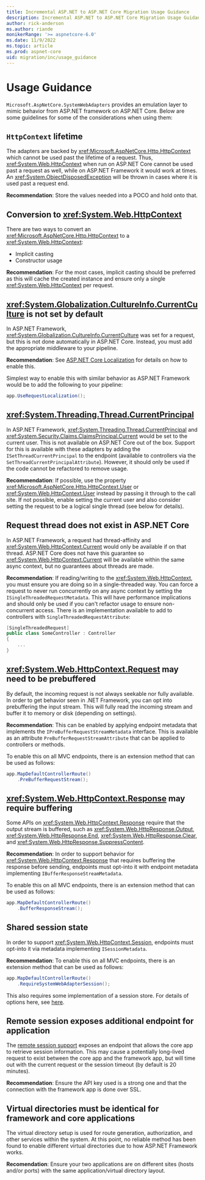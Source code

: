 ```yaml
---
title: Incremental ASP.NET to ASP.NET Core Migration Usage Guidance
description: Incremental ASP.NET to ASP.NET Core Migration Usage Guidance
author: rick-anderson
ms.author: riande
monikerRange: '>= aspnetcore-6.0'
ms.date: 11/9/2022
ms.topic: article
ms.prod: aspnet-core
uid: migration/inc/usage_guidance
---
```


# Usage Guidance

`Microsoft.AspNetCore.SystemWebAdapters` provides an emulation layer to mimic behavior from ASP.NET framework on ASP.NET Core. Below are some guidelines for some of the considerations when using them:

## `HttpContext` lifetime

The adapters are backed by <xref:Microsoft.AspNetCore.Http.HttpContext> which cannot be used past the lifetime of a request. Thus, <xref:System.Web.HttpContext> when run on ASP.NET Core cannot be used past a request as well, while on ASP.NET Framework it would work at times. An <xref:System.ObjectDisposedException> will be thrown in cases where it is used past a request end.

**Recommendation**: Store the values needed into a POCO and hold onto that.

## Conversion to <xref:System.Web.HttpContext>

There are two ways to convert an <xref:Microsoft.AspNetCore.Http.HttpContext> to a <xref:System.Web.HttpContext>:

- Implicit casting
- Constructor usage

**Recommendation**: For the most cases, implicit casting should be preferred as this will cache the created instance and ensure only a single <xref:System.Web.HttpContext> per request.

## <xref:System.Globalization.CultureInfo.CurrentCulture> is not set by default

In ASP.NET Framework, <xref:System.Globalization.CultureInfo.CurrentCulture> was set for a request, but this is not done automatically in ASP.NET Core. Instead, you must add the appropriate middleware to your pipeline.

**Recommendation**: See [ASP.NET Core Localization](/aspnet/core/fundamentals/localization#localization-middleware) for details on how to enable this.

Simplest way to enable this with similar behavior as ASP.NET Framework would be to add the following to your pipeline:

```csharp
app.UseRequestLocalization();
```

## <xref:System.Threading.Thread.CurrentPrincipal>

In ASP.NET Framework, <xref:System.Threading.Thread.CurrentPrincipal> and <xref:System.Security.Claims.ClaimsPrincipal.Current> would be set to the current user. This is not available on ASP.NET Core out of the box. Support for this is available with these adapters by adding the `ISetThreadCurrentPrincipal` to the endpoint (available to controllers via the `SetThreadCurrentPrincipalAttribute`). However, it should only be used if the code cannot be refactored to remove usage.

**Recommendation**: If possible, use the property <xref:Microsoft.AspNetCore.Http.HttpContext.User> or <xref:System.Web.HttpContext.User> instead by passing it through to the call site. If not possible, enable setting the current user and also consider setting the request to be a logical single thread (see below for details).

## Request thread does not exist in ASP.NET Core

In ASP.NET Framework, a request had thread-affinity and <xref:System.Web.HttpContext.Current> would only be available if on that thread. ASP.NET Core does not have this guarantee so <xref:System.Web.HttpContext.Current> will be available within the same async context, but no guarantees about threads are made.

**Recommendation**: If reading/writing to the <xref:System.Web.HttpContext>, you must ensure you are doing so in a single-threaded way. You can force a request to never run concurrently on any async context by setting the `ISingleThreadedRequestMetadata`. This will have performance implications and should only be used if you can't refactor usage to ensure non-concurrent access. There is an implementation available to add to controllers with `SingleThreadedRequestAttribute`:

```csharp
[SingleThreadedRequest]
public class SomeController : Controller
{
    ...
} 
```

## <xref:System.Web.HttpContext.Request> may need to be prebuffered

By default, the incoming request is not always seekable nor fully available. In order to get behavior seen in .NET Framework, you can opt into prebuffering the input stream. This will fully read the incoming stream and buffer it to memory or disk (depending on settings). 

**Recommendation**: This can be enabled by applying endpoint metadata that implements the `IPreBufferRequestStreamMetadata` interface. This is available as an attribute `PreBufferRequestStreamAttribute` that can be applied to controllers or methods.

To enable this on all MVC endpoints, there is an extension method that can be used as follows:

```cs
app.MapDefaultControllerRoute()
    .PreBufferRequestStream();
```

## <xref:System.Web.HttpContext.Response> may require buffering

Some APIs on <xref:System.Web.HttpContext.Response> require that the output stream is buffered, such as <xref:System.Web.HttpResponse.Output>, <xref:System.Web.HttpResponse.End>, <xref:System.Web.HttpResponse.Clear>, and <xref:System.Web.HttpResponse.SuppressContent>.

**Recommendation**: In order to support behavior for <xref:System.Web.HttpContext.Response> that requires buffering the response before sending, endpoints must opt-into it with endpoint metadata implementing `IBufferResponseStreamMetadata`.

To enable this on all MVC endpoints, there is an extension method that can be used as follows:

```cs
app.MapDefaultControllerRoute()
    .BufferResponseStream();
```

## Shared session state

In order to support <xref:System.Web.HttpContext.Session>, endpoints must opt-into it via metadata implementing `ISessionMetadata`.

**Recommendation**: To enable this on all MVC endpoints, there is an extension method that can be used as follows:

```cs
app.MapDefaultControllerRoute()
    .RequireSystemWebAdapterSession();
```

This also requires some implementation of a session store. For details of options here, see [here](xref:migration/inc/session).

## Remote session exposes additional endpoint for application

The [remote session support](xref:migration/inc/remote-session) exposes an endpoint that allows the core app to retrieve session information. This may cause a potentially long-lived request to exist between the core app and the framework app, but will time out with the current request or the session timeout (by default is 20 minutes).

**Recommendation**: Ensure the API key used is a strong one and that the connection with the framework app is done over SSL.

## Virtual directories must be identical for framework and core applications

The virtual directory setup is used for route generation, authorization, and other services within the system. At this point, no reliable method has been found to enable different virtual directories due to how ASP.NET Framework works.

**Recomendation**: Ensure your two applications are on different sites (hosts and/or ports) with the same application/virtual directory layout.
